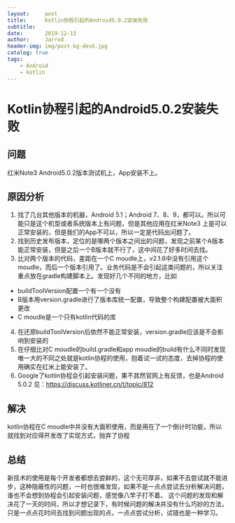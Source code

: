 ```yaml
---
layout:     post
title:      Kotlin协程引起的Android5.0.2安装失败
subtitle:   
date:       2019-12-13
author:     Jarrod
header-img: img/post-bg-desk.jpg
catalog: true
tags:
    - Android 
    - kotlin
---
```

# Kotlin协程引起的Android5.0.2安装失败
## 问题
红米Note3 Android5.0.2版本测试机上，App安装不上。
## 原因分析
1. 找了几台其他版本的机器，Android 5.1；Android 7、8、9，都可以。所以可能只是这个机型或者系统版本上有问题，但是其他应用在红米Note3 上是可以正常安装的，但是我们的App不可以，所以一定是代码出问题了。
2. 找到历史发布版本，定位的是哪两个版本之间出的问题，发现之前某个A版本能正常安装，但是之后一个B版本就不行了，这中间花了好多时间去找。
3. 比对两个版本的代码，差距在一个C moudle上，v2.1.6中没有引用这个moudle，而后一个版本引用了。业务代码是不会引起这类问题的，所以关注重点放在gradle构建脚本上。发现好几个不同的地方，比如
 * buildToolVersion配置一个有一个没有
 * B版本用version.gradle进行了版本库统一配置，导致整个构建配置被大面积更改
 * C moudle是一个只有kotlin代码的库
4. 在还原buildToolVersion后依然不能正常安装，version.gradle应该是不会影响到安装的
5. 在仔细比对C moudle的build.gradle和app moudle的build有什么不同时发现唯一大的不同之处就是kotlin协程的使用，抱着试一试的态度，去掉协程的使用确实在红米上能安装了。
6. Google了kotlin协程会引起安装问题，果不其然官网上有反馈，也是Android 5.0.2     见：https://discuss.kotliner.cn/t/topic/812

## 解决
kotlin协程在C moudle中并没有大面积使用，而是用在了一个倒计时功能，所以就找到对应得开发改了实现方式，抛弃了协程

## 总结
新技术的使用是每个开发者都想去尝鲜的，这个无可厚非，如果不去尝试就不能进步，这种隐蔽性的问题，一时也很难发现，如果不是一点点尝试去分析解决问题，谁也不会想到协程会引起安装问题，感觉像八竿子打不着。
这个问题的发现和解决花了一天的时间，所以才想记录下，有时候问题的解决并没有什么巧妙的方法，只是一点点花时间去找到问题出现的点，一点点尝试分析，试错也是一种学习。
